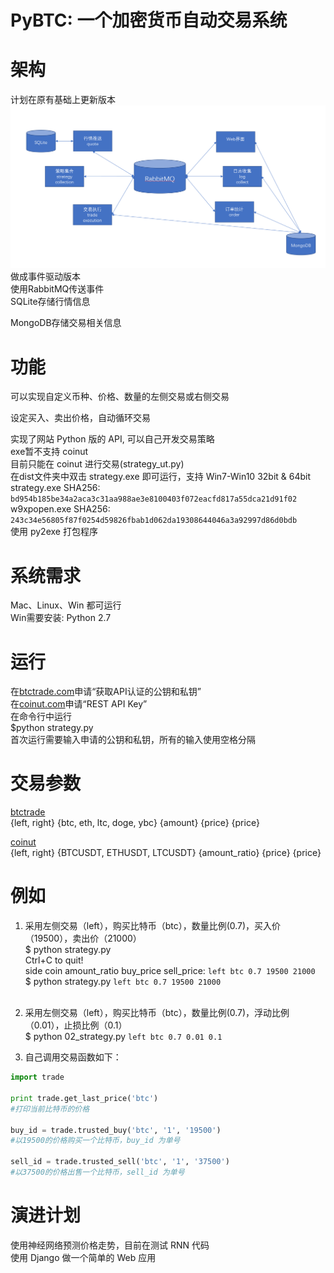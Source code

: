# PyBTC: 一个加密货币自动交易系统


架构
=======
计划在原有基础上更新版本
![Architecture](fig/architecture.png)
做成事件驱动版本  
使用RabbitMQ传送事件  
SQLite存储行情信息

MongoDB存储交易相关信息


功能
=======
可以实现自定义币种、价格、数量的左侧交易或右侧交易

设定买入、卖出价格，自动循环交易

实现了网站 Python 版的 API, 可以自己开发交易策略<br />
exe暂不支持 coinut<br />
目前只能在 coinut 进行交易(strategy_ut.py)<br />
在dist文件夹中双击 strategy.exe 即可运行，支持 Win7-Win10 32bit & 64bit<br />
strategy.exe SHA256: `bd954b185be34a2aca3c31aa988ae3e8100403f072eacfd817a55dca21d91f02`<br />
w9xpopen.exe SHA256: `243c34e56805f87f0254d59826fbab1d062da19308644046a3a92997d86d0bdb`<br />
使用 py2exe 打包程序

系统需求
=======
Mac、Linux、Win 都可运行<br />
Win需要安装: Python 2.7<br />

运行
=======
在[btctrade.com](https://www.btctrade.com)申请“获取API认证的公钥和私钥”<br />
在[coinut.com](https://coinut.com)申请“REST API Key”<br />
在命令行中运行<br />
$python strategy.py<br />
首次运行需要输入申请的公钥和私钥，所有的输入使用空格分隔<br />

交易参数
=======
[btctrade](https://www.btctrade.com)<br />
{left, right} {btc, eth, ltc, doge, ybc} {amount} {price} {price}<br />

[coinut](https://coinut.com)<br />
{left, right} {BTCUSDT, ETHUSDT, LTCUSDT} {amount_ratio} {price} {price}<br />

例如
=======
1. 采用左侧交易（left），购买比特币（btc），数量比例(0.7)，买入价（19500），卖出价（21000）<br />
$ python strategy.py<br />Ctrl+C to quit!<br />side coin amount_ratio buy_price sell_price: `left btc 0.7 19500 21000`<br />
$ python strategy.py `left btc 0.7 19500 21000`<br /><br />

2. 采用左侧交易（left），购买比特币（btc），数量比例(0.7)，浮动比例（0.01），止损比例（0.1）<br />
$ python 02_strategy.py `left btc 0.7 0.01 0.1`<br />

3. 自己调用交易函数如下：<br />
```Python
import trade

print trade.get_last_price('btc')
#打印当前比特币的价格

buy_id = trade.trusted_buy('btc', '1', '19500')
#以19500的价格购买一个比特币，buy_id 为单号

sell_id = trade.trusted_sell('btc', '1', '37500')
#以37500的价格出售一个比特币，sell_id 为单号
```

演进计划
=======
使用神经网络预测价格走势，目前在测试 RNN 代码<br />
使用 Django 做一个简单的 Web 应用<br />
